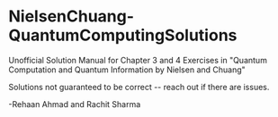# NielsenChuang-QuantumComputingSolutions
Unofficial Solution Manual for Chapter 3 and 4 Exercises in "Quantum Computation and Quantum Information by Nielsen and Chuang"

Solutions not guaranteed to be correct -- reach out if there are issues.

-Rehaan Ahmad and Rachit Sharma
